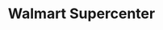 ---
title: "Walmart Supercenter"
url: /arlington/walmart-supercenter-east-randol-mill-road/
shop: supermarket
---